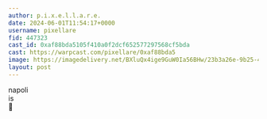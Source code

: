 ```yaml
---
author: p.i.x.e.l.l.a.r.e.
date: 2024-06-01T11:54:17+0000
username: pixellare
fid: 447323
cast_id: 0xaf88bda5105f410a0f2dcf652577297568cf5bda
cast: https://warpcast.com/pixellare/0xaf88bda5
image: https://imagedelivery.net/BXluQx4ige9GuW0Ia56BHw/23b3a26e-9b25-41e1-d82a-d142f0f57d00/original
layout: post
---
```

napoli   
is  
💙  

<img src='https://imagedelivery.net/BXluQx4ige9GuW0Ia56BHw/23b3a26e-9b25-41e1-d82a-d142f0f57d00/original' alt='' referrerpolicy='no-referrer'/>